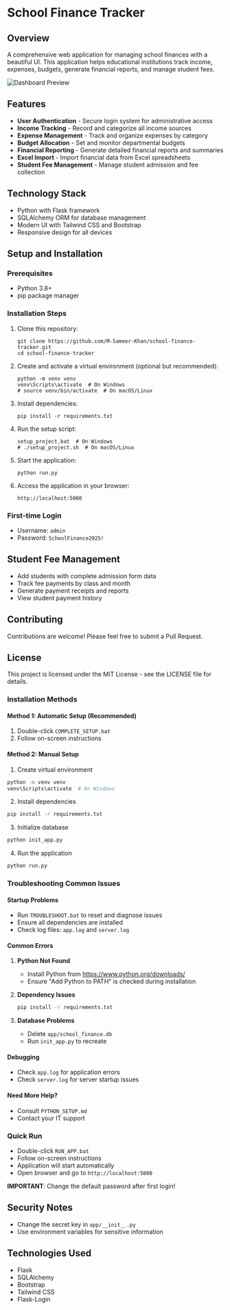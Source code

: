 # School Finance Tracker

## Overview
A comprehensive web application for managing school finances with a beautiful UI. This application helps educational institutions track income, expenses, budgets, generate financial reports, and manage student fees.

![Dashboard Preview](docs/dashboard.png)

## Features
- **User Authentication** - Secure login system for administrative access
- **Income Tracking** - Record and categorize all income sources
- **Expense Management** - Track and organize expenses by category
- **Budget Allocation** - Set and monitor departmental budgets
- **Financial Reporting** - Generate detailed financial reports and summaries
- **Excel Import** - Import financial data from Excel spreadsheets
- **Student Fee Management** - Manage student admission and fee collection

## Technology Stack
- Python with Flask framework
- SQLAlchemy ORM for database management
- Modern UI with Tailwind CSS and Bootstrap
- Responsive design for all devices

## Setup and Installation

### Prerequisites
- Python 3.8+
- pip package manager

### Installation Steps
1. Clone this repository:
   ```
   git clone https://github.com/M-Sameer-Khan/school-finance-tracker.git
   cd school-finance-tracker
   ```

2. Create and activate a virtual environment (optional but recommended):
   ```
   python -m venv venv
   venv\Scripts\activate  # On Windows
   # source venv/bin/activate  # On macOS/Linux
   ```

3. Install dependencies:
   ```
   pip install -r requirements.txt
   ```

4. Run the setup script:
   ```
   setup_project.bat  # On Windows
   # ./setup_project.sh  # On macOS/Linux
   ```

5. Start the application:
   ```
   python run.py
   ```

6. Access the application in your browser:
   ```
   http://localhost:5000
   ```

### First-time Login
- Username: `admin`
- Password: `SchoolFinance2025!`

## Student Fee Management
- Add students with complete admission form data
- Track fee payments by class and month
- Generate payment receipts and reports
- View student payment history

## Contributing
Contributions are welcome! Please feel free to submit a Pull Request.

## License
This project is licensed under the MIT License - see the LICENSE file for details.

### Installation Methods

#### Method 1: Automatic Setup (Recommended)
1. Double-click `COMPLETE_SETUP.bat`
2. Follow on-screen instructions

#### Method 2: Manual Setup
1. Create virtual environment
```bash
python -m venv venv
venv\Scripts\activate  # On Windows
```

2. Install dependencies
```bash
pip install -r requirements.txt
```

3. Initialize database
```bash
python init_app.py
```

4. Run the application
```bash
python run.py
```

### Troubleshooting Common Issues

#### Startup Problems
- Run `TROUBLESHOOT.bat` to reset and diagnose issues
- Ensure all dependencies are installed
- Check log files: `app.log` and `server.log`

#### Common Errors
1. **Python Not Found**
   - Install Python from https://www.python.org/downloads/
   - Ensure "Add Python to PATH" is checked during installation

2. **Dependency Issues**
   ```bash
   pip install -r requirements.txt
   ```

3. **Database Problems**
   - Delete `app/school_finance.db`
   - Run `init_app.py` to recreate

#### Debugging
- Check `app.log` for application errors
- Check `server.log` for server startup issues

#### Need More Help?
- Consult `PYTHON_SETUP.md`
- Contact your IT support

### Quick Run
- Double-click `RUN_APP.bat`
- Follow on-screen instructions
- Application will start automatically
- Open browser and go to `http://localhost:5000`

**IMPORTANT**: Change the default password after first login!

## Security Notes
- Change the secret key in `app/__init__.py`
- Use environment variables for sensitive information

## Technologies Used
- Flask
- SQLAlchemy
- Bootstrap
- Tailwind CSS
- Flask-Login
